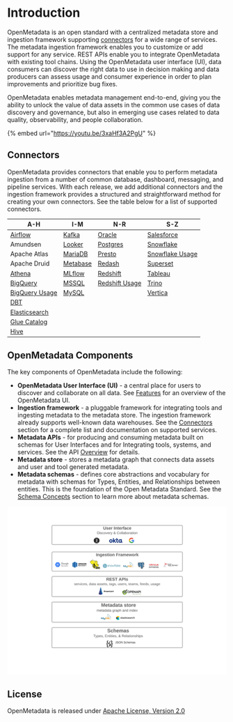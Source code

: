 # Introduction

OpenMetadata is an open standard with a centralized metadata store and ingestion framework supporting [connectors](connectors/connectors/) for a wide range of services. The metadata ingestion framework enables you to customize or add support for any service. REST APIs enable you to integrate OpenMetadata with existing tool chains. Using the OpenMetadata user interface (UI), data consumers can discover the right data to use in decision making and data producers can assess usage and consumer experience in order to plan improvements and prioritize bug fixes.

OpenMetadata enables metadata management end-to-end, giving you the ability to unlock the value of data assets in the common use cases of data discovery and governance, but also in emerging use cases related to data quality, observability, and people collaboration.

{% embed url="https://youtu.be/3xaHf3A2PgU" %}

## Connectors

OpenMetadata provides connectors that enable you to perform metadata ingestion from a number of common database, dashboard, messaging, and pipeline services. With each release, we add additional connectors and the ingestion framework provides a structured and straightforward method for creating your own connectors. See the table below for a list of supported connectors.

| A-H                                                                                            | I-M                                           | N-R                                                       | S-Z                                                         |
| ---------------------------------------------------------------------------------------------- | --------------------------------------------- | --------------------------------------------------------- | ----------------------------------------------------------- |
| [Airflow](connectors/connectors/airflow/airflow.md)                                            | [Kafka](connectors/connectors/kafka.md)       | [Oracle](connectors/connectors/oracle.md)                 | [Salesforce](connectors/connectors/salesforce.md)           |
| Amundsen                                                                                       | [Looker](connectors/connectors/looker.md)     | [Postgres](connectors/connectors/postgres.md)             | [Snowflake](connectors/connectors/snowflake.md)             |
| Apache Atlas                                                                                   | [MariaDB](connectors/connectors/mariadb.md)   | [Presto](connectors/connectors/presto.md)                 | [Snowflake Usage](connectors/connectors/snowflake-usage.md) |
| Apache Druid                                                                                   | [Metabase](connectors/connectors/metabase.md) | [Redash](connectors/connectors/redash.md)                 | [Superset](connectors/connectors/superset.md)               |
| [Athena](connectors/connectors/athena.md)                                                      | [MLflow](connectors/connectors/mlflow.md)     | [Redshift](connectors/connectors/redshift.md)             | [Tableau](connectors/connectors/tableau.md)                 |
| [BigQuery](connectors/connectors/bigquery.md)                                                  | [MSSQL](connectors/connectors/mssql.md)       | [Redshift Usage](connectors/connectors/redshift-usage.md) | [Trino](connectors/connectors/trino.md)                     |
| [BigQuery Usage](connectors/connectors/bigquery-usage.md)                                      | [MySQL](connectors/connectors/mysql/mysql.md) |                                                           | [Vertica](connectors/connectors/vertica.md)                 |
| [DBT](https://github.com/open-metadata/OpenMetadata/blob/main/docs/broken-reference/README.md) |                                               |                                                           |                                                             |
| [Elasticsearch](connectors/connectors/elastic-search.md)                                       |                                               |                                                           |                                                             |
| [Glue Catalog](connectors/connectors/glue-catalog.md)                                          |                                               |                                                           |                                                             |
| [Hive](connectors/connectors/hive.md)                                                          |                                               |                                                           |                                                             |

## OpenMetadata Components

The key components of OpenMetadata include the following:

* **OpenMetadata User Interface (UI)** - a central place for users to discover and collaborate on all data. See [Features](features.md) for an overview of the OpenMetadata UI.
* **Ingestion framework** - a pluggable framework for integrating tools and ingesting metadata to the metadata store. The ingestion framework already supports well-known data warehouses. See the [Connectors](./#connectors) section for a complete list and documentation on supported services.
* **Metadata APIs** - for producing and consuming metadata built on schemas for User Interfaces and for Integrating tools, systems, and services. See the API [Overview](metadata-standard/apis/overview.md) for details.
* **Metadata store** - stores a metadata graph that connects data assets and user and tool generated metadata.
* **Metadata schemas** - defines core abstractions and vocabulary for metadata with schemas for Types, Entities, and Relationships between entities. This is the foundation of the Open Metadata Standard. See the [Schema Concepts](metadata-standard/schemas/overview.md) section to learn more about metadata schemas.

![](<.gitbook/assets/openmetadata-overview (1).png>)

## License

OpenMetadata is released under [Apache License, Version 2.0](http://www.apache.org/licenses/LICENSE-2.0)
